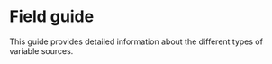# Field guide

This guide provides detailed information about the different types of variable sources.

```{include} ./field_guide__rr_lyrae.md
```
